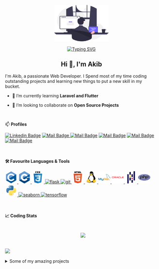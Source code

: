 <div id="header" align="center">
  <!-- <img src="https://media.giphy.com/media/HwBlFQZFcAoUcPHZdX/giphy.gif" width="170" height="170"/> -->
    <img src="main.svg" width="180" height="120"/>
</div>

<div align='center'>

[![Typing SVG](https://readme-typing-svg.herokuapp.com?color=7C76F7&lines=Welcome+To+My+Github+Profile)](https://git.io/typing-svg)

<h2 align="center">Hi 👋, I'm Akib</h2>

</div>

<!-- <h4 align="center">A passionate Web Developer, Linux Enthusiast and Tech Nerd.</h4> -->

I'm Akib, a passionate Web Developer. I Spend most of my time coding outstanding projects and learning new things to put a new skill in my bucket.

- 🌱 I’m currently learning **Laravel and Flutter**

- 👯 I’m looking to collaborate on **Open Source Projects**

<br>

:mailbox: <b> Profiles </b>

[![Linkedin Badge](https://img.shields.io/badge/-Akib-0e76a8?style=flat&labelColor=0e76a8&logo=linkedin&logoColor=white)](https://www.linkedin.com/in/akib99/) [![Mail Badge](https://img.shields.io/badge/Codeforces-445f9d?style=flat&logo=Codeforces&logoColor=white)](https://codeforces.com/profile/Xenon01)[ ![Mail Badge](https://img.shields.io/badge/-LeetCode-FFA116?style=flat&logo=LeetCode&logoColor=black)](https://leetcode.com/dekacore/) [![Mail Badge](https://img.shields.io/badge/Akib-1877F2?style=flat&logo=facebook&logoColor=white)](https://www.facebook.com/profile.php?id=100007907438975) [![Mail Badge](https://img.shields.io/badge/WhatsApp-25D366?style=flat&logo=whatsapp&logoColor=white)](wa.link/s103du) [![Mail Badge](https://img.shields.io/badge/Gmail-D14836?style=flat&logo=gmail&logoColor=white)](mailto:saidulislamakib99@gmail.com)

<!-- [![Mail Badge](https://img.shields.io/badge/Portfolio-255E63?style=flat&logo=About.me&logoColor=white)](mailto:islempenywis@gmail.com) -->

<!-- - 🔭 I’m currently working on [Nautilus Actions and Scripts](https://github.com/Akib558/nautilus_actions) -->

<br>

#### 🛠️ Favourite Languages & Tools

<p align="left"> <a href="https://www.cprogramming.com/" target="_blank" rel="noreferrer"> <img src="https://raw.githubusercontent.com/devicons/devicon/master/icons/c/c-original.svg" alt="c" width="40" height="40"/> </a> <a href="https://www.w3schools.com/cpp/" target="_blank" rel="noreferrer"> <img src="https://raw.githubusercontent.com/devicons/devicon/master/icons/cplusplus/cplusplus-original.svg" alt="cplusplus" width="40" height="40"/> </a> <a href="https://www.w3schools.com/css/" target="_blank" rel="noreferrer"> <img src="https://raw.githubusercontent.com/devicons/devicon/master/icons/css3/css3-original-wordmark.svg" alt="css3" width="40" height="40"/> </a> <a href="https://flask.palletsprojects.com/" target="_blank" rel="noreferrer"> <img src="https://www.vectorlogo.zone/logos/pocoo_flask/pocoo_flask-icon.svg" alt="flask" width="40" height="40"/> </a> <a href="https://git-scm.com/" target="_blank" rel="noreferrer"> <img src="https://www.vectorlogo.zone/logos/git-scm/git-scm-icon.svg" alt="git" width="40" height="40"/> </a> <a href="https://www.w3.org/html/" target="_blank" rel="noreferrer"> <img src="https://raw.githubusercontent.com/devicons/devicon/master/icons/html5/html5-original-wordmark.svg" alt="html5" width="40" height="40"/> </a> <a href="https://www.linux.org/" target="_blank" rel="noreferrer"> <img src="https://raw.githubusercontent.com/devicons/devicon/master/icons/linux/linux-original.svg" alt="linux" width="40" height="40"/> </a> <a href="https://www.mysql.com/" target="_blank" rel="noreferrer"> <img src="https://raw.githubusercontent.com/devicons/devicon/master/icons/mysql/mysql-original-wordmark.svg" alt="mysql" width="40" height="40"/> </a> <a href="https://www.oracle.com/" target="_blank" rel="noreferrer"> <img src="https://raw.githubusercontent.com/devicons/devicon/master/icons/oracle/oracle-original.svg" alt="oracle" width="40" height="40"/> </a> <a href="https://pandas.pydata.org/" target="_blank" rel="noreferrer"> <img src="https://raw.githubusercontent.com/devicons/devicon/2ae2a900d2f041da66e950e4d48052658d850630/icons/pandas/pandas-original.svg" alt="pandas" width="40" height="40"/> </a> <a href="https://www.php.net" target="_blank" rel="noreferrer"> <img src="https://raw.githubusercontent.com/devicons/devicon/master/icons/php/php-original.svg" alt="php" width="40" height="40"/> </a> <a href="https://www.python.org" target="_blank" rel="noreferrer"> <img src="https://raw.githubusercontent.com/devicons/devicon/master/icons/python/python-original.svg" alt="python" width="40" height="40"/> </a> <a href="https://seaborn.pydata.org/" target="_blank" rel="noreferrer"> <img src="https://seaborn.pydata.org/_images/logo-mark-lightbg.svg" alt="seaborn" width="40" height="40"/> </a> <a href="https://www.tensorflow.org" target="_blank" rel="noreferrer"> <img src="https://www.vectorlogo.zone/logos/tensorflow/tensorflow-icon.svg" alt="tensorflow" width="40" height="40"/> </a> </p>

<br>

#### 📈 Coding Stats

<br>

<div style="display: grid; grid-template-columns: auto auto auto;">

<div style="padding: 5px; text-align: center;">
  
<!--START_SECTION:waka-->
<!--END_SECTION:waka-->

  </div>
  
  
<div style="padding: 5px; text-align: center;">

<a href="https://github.com/anuraghazra/github-readme-stats">
  <img align="center"  src="https://github-readme-stats.vercel.app/api?username=Akib558&show_icons=true&theme=vue" />
</a>

  </div>

</div>

<br>

![](https://komarev.com/ghpvc/?username=Akib558)

<details>

<summary>
Some of my amazing projects
</summary>

<div style="display: grid; grid-template-columns: auto auto auto;">

<div style="padding: 5px; text-align: center;">

[![Readme Card](https://github-readme-stats.vercel.app/api/pin/?username=Akib558&repo=tracko)](https://github.com/Akib558/tracko)

  </div>
  
  
<div style="padding: 5px; text-align: center;">

[![Readme Card](https://github-readme-stats.vercel.app/api/pin/?username=Akib558&repo=tracko)](https://github.com/Akib558/tracko)

  </div>

</div>

</div>
